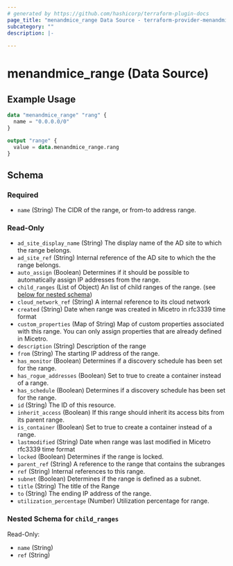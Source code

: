 ```yaml
---
# generated by https://github.com/hashicorp/terraform-plugin-docs
page_title: "menandmice_range Data Source - terraform-provider-menandmice"
subcategory: ""
description: |-
  
---
```


# menandmice_range (Data Source)



## Example Usage

```terraform
data "menandmice_range" "rang" {
  name = "0.0.0.0/0"
}

output "range" {
  value = data.menandmice_range.rang
}
```

<!-- schema generated by tfplugindocs -->
## Schema

### Required

- `name` (String) The CIDR of the range, or from-to address range.

### Read-Only

- `ad_site_display_name` (String) The display name of the AD site to which the range belongs.
- `ad_site_ref` (String) Internal reference of the AD site to which the the range belongs.
- `auto_assign` (Boolean) Determines if it should be possible to automatically assign IP addresses from the range.
- `child_ranges` (List of Object) An list of child ranges of the range. (see [below for nested schema](#nestedatt--child_ranges))
- `cloud_network_ref` (String) A internal reference to its cloud network
- `created` (String) Date when range was created in Micetro in rfc3339 time format
- `custom_properties` (Map of String) Map of custom properties associated with this range. You can only assign properties that are already defined in Micetro.
- `description` (String) Description of the range
- `from` (String) The starting IP address of the range.
- `has_monitor` (Boolean) Determines if a discovery schedule has been set for the range.
- `has_rogue_addresses` (Boolean) Set to true to create a container instead of a range.
- `has_schedule` (Boolean) Determines if a discovery schedule has been set for the range.
- `id` (String) The ID of this resource.
- `inherit_access` (Boolean) If this range should inherit its access bits from its parent range.
- `is_container` (Boolean) Set to true to create a container instead of a range.
- `lastmodified` (String) Date when range was last modified in Micetro rfc3339 time format
- `locked` (Boolean) Determines if the range is locked.
- `parent_ref` (String) A reference to the range that contains the subranges
- `ref` (String) Internal references to this range.
- `subnet` (Boolean) Determines if the range is defined as a subnet.
- `title` (String) The title of the Range
- `to` (String) The ending IP address of the range.
- `utilization_percentage` (Number) Utilization percentage for range.

<a id="nestedatt--child_ranges"></a>
### Nested Schema for `child_ranges`

Read-Only:

- `name` (String)
- `ref` (String)


